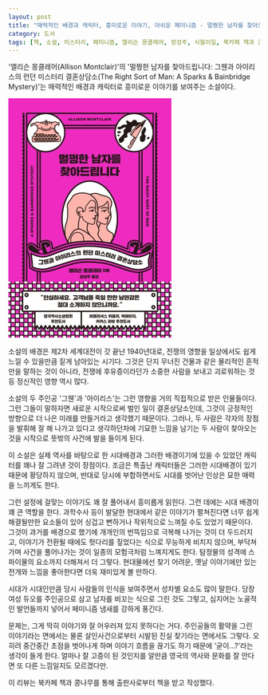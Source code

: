```yaml
---
layout: post
title: "매력적인 배경과 캐릭터, 흥미로운 이야기, 아쉬운 페미니즘 - 멀쩡한 남자를 찾아드립니다"
category: 도서
tags: [책, 소설, 미스터리, 페미니즘, 앨리슨 몽클레어, 장성주, 시월이일, 북카페 책과 콩나무, 서평]
---
```


'앨리슨 몽클레어(Allison Montclair)'의
'멀쩡한 남자를 찾아드립니다: 그웬과 아이리스의 런던 미스터리 결혼상담소(The Right Sort of Man: A Sparks & Bainbridge Mystery)'는
매력적인 배경과 캐릭터로 흥미로운 이야기를 보여주는 소설이다.

![표지](/images/the-right-sort-of-man-bookthe-right-sort-of-man-book-h480.jpg)

소설의 배경은 제2차 세계대전이 갓 끝난 1940년대로,
전쟁의 영향을 일상에서도 쉽게 느낄 수 있을만큼 짙게 남아있는 시기다.
그것은 단지 무너진 건물과 같은 물리적인 흔적만을 말하는 것이 아니라,
전쟁에 후유증이라던가 소중한 사람을 보내고 괴로워하는 것 등
정신적인 영향 역시 많다.

소설의 두 주인공 '그웬'과 '아이리스'는 그런 영향을 거의 직접적으로 받은 인물들이다.
그런 그들이 말하자면 새로운 시작으로써 벌인 일이 결혼상담소인데,
그것이 긍정적인 방향으로 더 나은 미래를 만들거라고 생각했기 때문이다.
그러나, 두 사람은 각자의 장점을 발휘해 잘 해 나가고 있다고 생각하던차에
기묘한 느낌을 남기는 두 사람이 찾아오는 것을 시작으로
뜻밖의 사건에 발을 들이게 된다.

이 소설은 실제 역사를 바탕으로 한 시대배경과
그러한 배경이기에 있을 수 있었던 캐릭터를 꽤나 잘 그려낸 것이 장점이다.
조금은 특출난 캐릭터들은 그러한 시대배경이 있기 때문에 황당하지 않으며,
반대로 당시에 부합하면서도 시대를 벗어난 인상은 묘한 매력을 느끼게도 한다.

그런 설정에 걸맞는 이야기도 꽤 잘 풀어내서 흥미롭게 읽힌다.
그런 데에는 시대 배경이 꽤 큰 역할을 한다.
과학수사 등이 발달한 현대에서 같은 이야기가 펼쳐진다면
너무 쉽게 해결될만한 요소들이 있어 싱겁고 뻔하거나 작위적으로 느껴질 수도 있었기 때문이다.
그것이 과거를 배경으로 했기에 개개인의 번뜩임으로 극복해 나가는 것이 더 두드러지고,
이야기가 전환될 때에도 헛다리를 짚었다는 식으로 무능하게 비치지 않으며,
부닥쳐가며 사건을 풀어나가는 것이 일종의 모험극처럼 느껴지게도 한다.
탐정물의 성격에 스파이물의 요소까지 더해져서 더 그렇다.
현대물에선 찾기 어려운, 옛날 이야기에만 있는 전개와 느낌을 좋아한다면 더욱 재미있게 볼 만하다.

시대가 시대인만큼 당시 사람들의 인식을 보여주면서 성차별 요소도 많이 말한다.
당장 여성 듀오를 주인공으로 삼고 남자를 비꼬는 식으로 그린 것도 그렇고,
심지어는 노골적인 발언들까지 넣어서 페미니즘 냄새를 강하게 풍긴다.

문제는, 그게 딱히 이야기와 잘 어우러져 있지 못하다는 거다.
주인공들의 활약을 그린 이야기라는 면에서는 물론
살인사건으로부터 시발된 진실 찾기라는 면에서도 그렇다.
오히려 중간중간 초점을 벗어나게 하며 이야기 흐름을 끊기도 하기 때문에
'굳이...?'라는 생각이 들게 한다.
얼마나 잘 고증이 된 것인지를 알만큼 영국의 역사와 문화를 잘 안다면 또 다른 느낌일지도 모르겠다만.



<div class="im im-info">
이 리뷰는 북카페 책과 콩나무를 통해 출판사로부터 책을 받고 작성했다.
</div>
